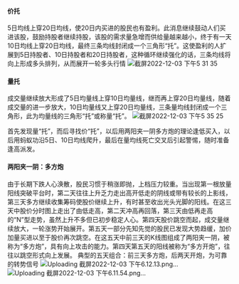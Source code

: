 #### 价托
5日均线上穿20日均线，使20日内买进的股民也有盈利。此消息继续鼓动人们买进该股，鼓励持股者继续持股，该股的需求量急增而供给量越来越小，终于有一天10日均线上穿20日均线，最终三条均线封闭成一个三角形“托”。这使盈利的人扩展到5日持股者、10日持股者和20日持股者，这种循环继续强化的话，三条均线将向上形成多头排列，从而展开一轮多头行情
![截屏2022-12-03 下午5 31 35](https://user-images.githubusercontent.com/51043636/205434177-5a4a6300-5464-4328-a845-8dadbdc4d997.png)
#### 量托
成交量继续放大形成了5日均量线上穿10日均量线，继而再上穿20日均量线，随着成交量的进一步放大，10日均量线又上穿20日均量线，三条量均线封闭成一个三角形，此为均量线的三角形“托”或称量“托”。
![截屏2022-12-03 下午5 35 25](https://user-images.githubusercontent.com/51043636/205434274-df9d7ebf-70e8-477b-b00e-13ed00c36b7f.png)

首先发现量“托”，而后寻找价“托”，以后用两阳夹一阴多方炮的理论逢低买入，以后用蚂蚁功沿5日、10日均线爬升，最后在量均线死亡交叉后引起警惕，随时准备逢高派发。
#### 两阳夹一阴：多方炮
由于长期下跌人心涣散，股民习惯于稍涨即抛，上档压力较重。当出现第一根放量阳线突破平台时，第二天往往上升乏力走出高开低走的阴线或带有较长的上影线，第三天多方继续收集筹码使股价继续上升，有时甚至收出光头光脚的阳线。在这三天中股价分时图上走出了由低走高，第二天冲高再回落，第三天由低再走高的“N”型走势，虽然上升不多但已初步稳定人心。第四天股价跳空而起，成交量继续放大，一轮涨势开始展开。第五天一部分先知先觉的股民已发现大势趋缓，加价加量买进以至于股价再次跳空。在这五天中前三天的K线图组成了两阳夹一阴，被称为“多方炮”，具有向上攻击的能力。第四天第五天的阳线被称为“多方开炮”，往往以跳空形式向上发展。
典型的五天组合：前三天多方炮，后两天开炮，为可靠的转势信号
![Uploading 截屏2022-12-03 下午6.12.13.png…]()
![Uploading 截屏2022-12-03 下午6.11.54.png…]()
